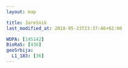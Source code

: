 ```yaml
---
layout: map

title: Jarešnik
last_modified_at: 2018-05-23T23:37:46+02:00

WDPA: [145142]
BioRaS: [436]
geoSrbija:
  L1_183: [36]
---
```

